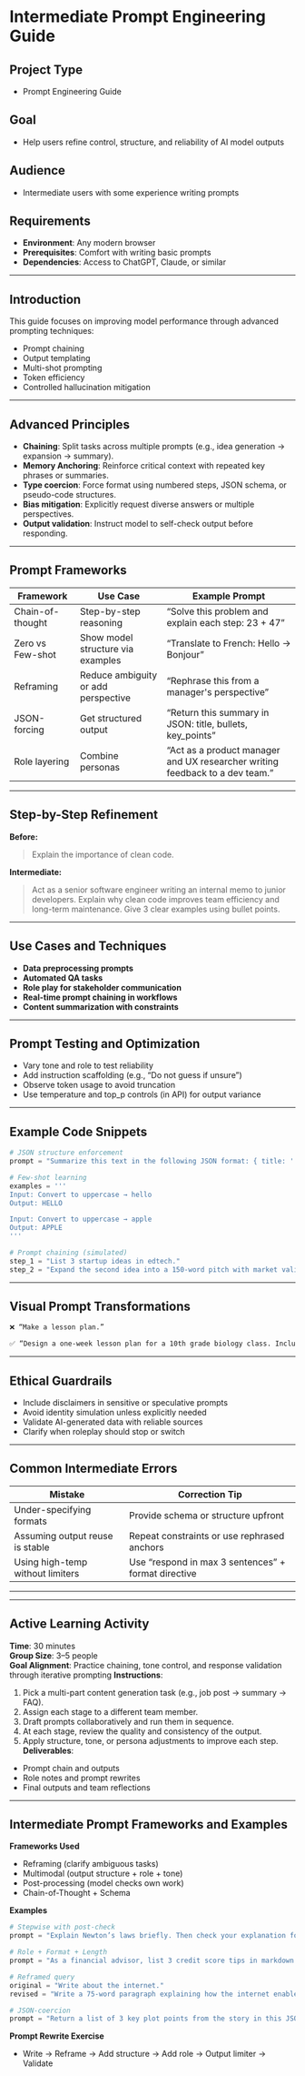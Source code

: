 # Intermediate Prompt Engineering Guide

## Project Type
- Prompt Engineering Guide

## Goal
- Help users refine control, structure, and reliability of AI model outputs

## Audience
- Intermediate users with some experience writing prompts

## Requirements
- **Environment**: Any modern browser
- **Prerequisites**: Comfort with writing basic prompts
- **Dependencies**: Access to ChatGPT, Claude, or similar

---

## Introduction
This guide focuses on improving model performance through advanced prompting techniques:
- Prompt chaining
- Output templating
- Multi-shot prompting
- Token efficiency
- Controlled hallucination mitigation

---

## Advanced Principles

- **Chaining**: Split tasks across multiple prompts (e.g., idea generation → expansion → summary).
- **Memory Anchoring**: Reinforce critical context with repeated key phrases or summaries.
- **Type coercion**: Force format using numbered steps, JSON schema, or pseudo-code structures.
- **Bias mitigation**: Explicitly request diverse answers or multiple perspectives.
- **Output validation**: Instruct model to self-check output before responding.

---

## Prompt Frameworks

| Framework       | Use Case                               | Example Prompt                                                                 |
|-----------------|------------------------------------------|--------------------------------------------------------------------------------|
| Chain-of-thought | Step-by-step reasoning                  | “Solve this problem and explain each step: 23 + 47”                            |
| Zero vs Few-shot | Show model structure via examples       | “Translate to French: Hello → Bonjour”                                         |
| Reframing       | Reduce ambiguity or add perspective     | “Rephrase this from a manager's perspective”                                   |
| JSON-forcing    | Get structured output                   | “Return this summary in JSON: title, bullets, key_points”                      |
| Role layering   | Combine personas                        | “Act as a product manager and UX researcher writing feedback to a dev team.”  |

---

## Step-by-Step Refinement

**Before:**
> Explain the importance of clean code.

**Intermediate:**
> Act as a senior software engineer writing an internal memo to junior developers. Explain why clean code improves team efficiency and long-term maintenance. Give 3 clear examples using bullet points.

---

## Use Cases and Techniques

- **Data preprocessing prompts**
- **Automated QA tasks**
- **Role play for stakeholder communication**
- **Real-time prompt chaining in workflows**
- **Content summarization with constraints**

---

## Prompt Testing and Optimization

- Vary tone and role to test reliability
- Add instruction scaffolding (e.g., “Do not guess if unsure”)
- Observe token usage to avoid truncation
- Use temperature and top_p controls (in API) for output variance

---

## Example Code Snippets

```python
# JSON structure enforcement
prompt = "Summarize this text in the following JSON format: { title: '', summary: '', tags: [] }"

# Few-shot learning
examples = '''
Input: Convert to uppercase → hello
Output: HELLO

Input: Convert to uppercase → apple
Output: APPLE
'''

# Prompt chaining (simulated)
step_1 = "List 3 startup ideas in edtech."
step_2 = "Expand the second idea into a 150-word pitch with market validation and features."
```

---

## Visual Prompt Transformations

```txt
❌ “Make a lesson plan.”

✅ “Design a one-week lesson plan for a 10th grade biology class. Include daily topics, one key activity per day, and end-of-week assessment.”
```

---

## Ethical Guardrails

- Include disclaimers in sensitive or speculative prompts
- Avoid identity simulation unless explicitly needed
- Validate AI-generated data with reliable sources
- Clarify when roleplay should stop or switch

---

## Common Intermediate Errors

| Mistake                         | Correction Tip                                                           |
|----------------------------------|--------------------------------------------------------------------------|
| Under-specifying formats         | Provide schema or structure upfront                                      |
| Assuming output reuse is stable  | Repeat constraints or use rephrased anchors                              |
| Using high-temp without limiters | Use “respond in max 3 sentences” + format directive                      |


---
---
## Active Learning Activity
**Time**: 30 minutes  
**Group Size**: 3–5 people  
**Goal Alignment**: Practice chaining, tone control, and response validation through iterative prompting
**Instructions**:
1. Pick a multi-part content generation task (e.g., job post → summary → FAQ).
2. Assign each stage to a different team member.
3. Draft prompts collaboratively and run them in sequence.
4. At each stage, review the quality and consistency of the output.
5. Apply structure, tone, or persona adjustments to improve each step.
**Deliverables**:
- Prompt chain and outputs
- Role notes and prompt rewrites
- Final outputs and team reflections

---

## Intermediate Prompt Frameworks and Examples

**Frameworks Used**
- Reframing (clarify ambiguous tasks)
- Multimodal (output structure + role + tone)
- Post-processing (model checks own work)
- Chain-of-Thought + Schema

**Examples**

```python
# Stepwise with post-check
prompt = "Explain Newton’s laws briefly. Then check your explanation for accuracy and simplicity."

# Role + Format + Length
prompt = "As a financial advisor, list 3 credit score tips in markdown bullets. Max 20 words each."

# Reframed query
original = "Write about the internet."
revised = "Write a 75-word paragraph explaining how the internet enables cloud computing."

# JSON-coercion
prompt = "Return a list of 3 key plot points from the story in this JSON format: { title: '', event: '' }"
```

**Prompt Rewrite Exercise**
- Write → Reframe → Add structure → Add role → Output limiter → Validate
